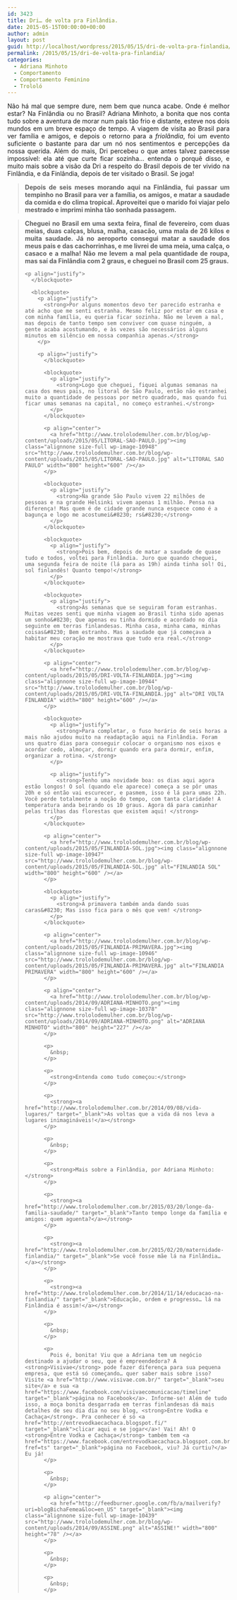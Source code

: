 ```yaml
---
id: 3423
title: Dri… de volta pra Finlândia.
date: 2015-05-15T00:00:00+00:00
author: admin
layout: post
guid: http://localhost/wordpress/2015/05/15/dri-de-volta-pra-finlandia/
permalink: /2015/05/15/dri-de-volta-pra-finlandia/
categories:
  - Adriana Minhoto
  - Comportamento
  - Comportamento Feminino
  - Trololó
---
```

<p align="justify">
  Não há mal que sempre dure, nem bem que nunca acabe. Onde é melhor estar? Na Finlândia ou no Brasil? Adriana Minhoto, a bonita que nos conta tudo sobre a aventura de morar num país tão frio e distante, esteve nos dois mundos em um breve espaço de tempo. A viagem de visita ao Brasil para ver família e amigos, e depois o retorno para a <em>friolândia</em>, foi um evento suficiente o bastante para dar um nó nos sentimentos e percepções da nossa querida. Além do mais, Dri percebeu o que antes talvez parecesse impossível: ela até que curte ficar sozinha… entenda o porquê disso, e muito mais sobre a visão da Dri a respeito do Brasil depois de ter vivido na Finlândia, e da Finlândia, depois de ter visitado o Brasil. Se joga!
</p>

> <p align="justify">
>   <strong>Depois de seis meses morando aqui na Finlândia, fui passar um tempinho no Brasil para ver a família, os amigos, e matar a saudade da comida e do clima tropical. Aproveitei que o marido foi viajar pelo mestrado e imprimi minha tão sonhada passagem.</strong>
> </p>
> 
> <p align="justify">
>   </blockquote> 
>   
>   <blockquote>
>     <p align="justify">
>       <strong>Cheguei no Brasil em uma sexta feira, final de fevereiro, com duas meias, duas calças, blusa, malha, casacão, uma mala de 26 kilos e muita saudade. Já no aeroporto consegui matar a saudade dos meus pais e das cachorrinhas, e me livrei de uma meia, uma calça, o casaco e a malha! Não me levem a mal pela quantidade de roupa, mas saí da Finlândia com 2 graus, e cheguei no Brasil com 25 graus.</strong>
>     </p>
>     
>     <p align="justify">
>       </blockquote> 
>       
>       <blockquote>
>         <p align="justify">
>           <strong>Por alguns momentos devo ter parecido estranha e até acho que me senti estranha. Mesmo feliz por estar em casa e com minha família, eu queria ficar sozinha. Não me levem a mal, mas depois de tanto tempo sem conviver com quase ninguém, a gente acaba acostumando, e às vezes são necessários alguns minutos em silêncio em nossa companhia apenas.</strong>
>         </p>
>         
>         <p align="justify">
>           </blockquote> 
>           
>           <blockquote>
>             <p align="justify">
>               <strong>Logo que cheguei, fiquei algumas semanas na casa dos meus pais, no litoral de São Paulo, então não estranhei muito a quantidade de pessoas por metro quadrado, mas quando fui ficar umas semanas na capital, no começo estranhei.</strong>
>             </p>
>           </blockquote>
>           
>           <p align="center">
>             <a href="http://www.trololodemulher.com.br/blog/wp-content/uploads/2015/05/LITORAL-SAO-PAULO.jpg"><img class="alignnone size-full wp-image-10948" src="http://www.trololodemulher.com.br/blog/wp-content/uploads/2015/05/LITORAL-SAO-PAULO.jpg" alt="LITORAL SAO PAULO" width="800" height="600" /></a>
>           </p>
>           
>           <blockquote>
>             <p align="justify">
>               <strong>Na grande São Paulo vivem 22 milhões de pessoas e na grande Helsinki vivem apenas 1 milhão. Pensa na diferença! Mas quem é de cidade grande nunca esquece como é a bagunça e logo me acostumei&#8230; rs&#8230;</strong>
>             </p>
>           </blockquote>
>           
>           <blockquote>
>             <p align="justify">
>               <strong>Pois bem, depois de matar a saudade de quase tudo e todos, voltei para Finlândia. Juro que quando cheguei, uma segunda feira de noite (lá para as 19h) ainda tinha sol! Oi, sol finlandês! Quanto tempo!</strong>
>             </p>
>           </blockquote>
>           
>           <blockquote>
>             <p align="justify">
>               <strong>As semanas que se seguiram foram estranhas. Muitas vezes senti que minha viagem ao Brasil tinha sido apenas um sonho&#8230; Que apenas eu tinha dormido e acordado no dia seguinte em terras finlandesas. Minha casa, minha cama, minhas coisas&#8230; Bem estranho. Mas a saudade que já começava a habitar meu coração me mostrava que tudo era real.</strong>
>             </p>
>           </blockquote>
>           
>           <p align="center">
>             <a href="http://www.trololodemulher.com.br/blog/wp-content/uploads/2015/05/DRI-VOLTA-FINLANDIA.jpg"><img class="alignnone size-full wp-image-10944" src="http://www.trololodemulher.com.br/blog/wp-content/uploads/2015/05/DRI-VOLTA-FINLANDIA.jpg" alt="DRI VOLTA FINLANDIA" width="800" height="600" /></a>
>           </p>
>           
>           <blockquote>
>             <p align="justify">
>               <strong>Para completar, o fuso horário de seis horas a mais não ajudou muito na readaptação aqui na Finlândia. Foram uns quatro dias para conseguir colocar o organismo nos eixos e acordar cedo, almoçar, dormir quando era para dormir, enfim, organizar a rotina. </strong>
>             </p>
>             
>             <p align="justify">
>               <strong>Tenho uma novidade boa: os dias aqui agora estão longos! O sol (quando ele aparece) começa a se pôr umas 20h e só então vai escurecer, e pasmem, isso é lá para umas 22h. Você perde totalmente a noção do tempo, com tanta claridade! A temperatura anda beirando os 10 graus. Agora dá para caminhar pelas trilhas das florestas que existem aqui! </strong>
>             </p>
>           </blockquote>
>           
>           <p align="center">
>             <a href="http://www.trololodemulher.com.br/blog/wp-content/uploads/2015/05/FINLANDIA-SOL.jpg"><img class="alignnone size-full wp-image-10947" src="http://www.trololodemulher.com.br/blog/wp-content/uploads/2015/05/FINLANDIA-SOL.jpg" alt="FINLANDIA SOL" width="800" height="600" /></a>
>           </p>
>           
>           <blockquote>
>             <p align="justify">
>               <strong>A primavera também anda dando suas caras&#8230; Mas isso fica para o mês que vem! </strong>
>             </p>
>           </blockquote>
>           
>           <p align="center">
>             <a href="http://www.trololodemulher.com.br/blog/wp-content/uploads/2015/05/FINLANDIA-PRIMAVERA.jpg"><img class="alignnone size-full wp-image-10946" src="http://www.trololodemulher.com.br/blog/wp-content/uploads/2015/05/FINLANDIA-PRIMAVERA.jpg" alt="FINLANDIA PRIMAVERA" width="800" height="600" /></a>
>           </p>
>           
>           <p align="center">
>             <a href="http://www.trololodemulher.com.br/blog/wp-content/uploads/2014/09/ADRIANA-MINHOTO.png"><img class="alignnone size-full wp-image-10378" src="http://www.trololodemulher.com.br/blog/wp-content/uploads/2014/09/ADRIANA-MINHOTO.png" alt="ADRIANA MINHOTO" width="800" height="227" /></a>
>           </p>
>           
>           <p>
>             &nbsp;
>           </p>
>           
>           <p>
>             <strong>Entenda como tudo começou:</strong>
>           </p>
>           
>           <p>
>             <strong><a href="http://www.trololodemulher.com.br/2014/09/08/vida-lugares/" target="_blank">As voltas que a vida dá nos leva a lugares inimagináveis!</a></strong>
>           </p>
>           
>           <p>
>             &nbsp;
>           </p>
>           
>           <p>
>             <strong>Mais sobre a Finlândia, por Adriana Minhoto:</strong>
>           </p>
>           
>           <p>
>             <strong><a href="http://www.trololodemulher.com.br/2015/03/20/longe-da-familia-saudade/" target="_blank">Tanto tempo longe da família e amigos: quem aguenta?</a></strong>
>           </p>
>           
>           <p>
>             <strong><a href="http://www.trololodemulher.com.br/2015/02/20/maternidade-finlandia/" target="_blank">Se você fosse mãe lá na Finlândia…</a></strong>
>           </p>
>           
>           <p>
>             <strong><a href="http://www.trololodemulher.com.br/2014/11/14/educacao-na-finlandia/" target="_blank">Educação, ordem e progresso… lá na Finlândia é assim!</a></strong>
>           </p>
>           
>           <p>
>             &nbsp;
>           </p>
>           
>           <p>
>             Pois é, bonita! Viu que a Adriana tem um negócio destinado a ajudar o seu, que é empreendedora? A <strong>Visivae</strong> pode fazer diferença para sua pequena empresa, que está só começando… quer saber mais sobre isso? Visite <a href="http://www.visivae.com.br/" target="_blank">seu site</a> e sua <a href="https://www.facebook.com/visivaecomunicacao/timeline" target="_blank">página no Facebook</a>. Informe-se! Além de tudo isso, a moça bonita desgarrada em terras finlandesas dá mais detalhes de seu dia dia no seu blog, <strong>Entre Vodka e Cachaça</strong>. Pra conhecer é só <a href="http://entrevodkaecachaca.blogspot.fi/" target="_blank">clicar aqui e se jogar</a>! Vai! Ah! O <strong>Entre Vodka e Cachaça</strong> também tem <a href="https://www.facebook.com/entrevodkaecachaca.blogspot.com.br?fref=ts" target="_blank">página no Facebook, viu? Já curtiu?</a> Eu já!
>           </p>
>           
>           <p>
>             &nbsp;
>           </p>
>           
>           <p align="center">
>             <a href="http://feedburner.google.com/fb/a/mailverify?uri=blogBichaFemea&loc=en_US" target="_blank"><img class="alignnone size-full wp-image-10439" src="http://www.trololodemulher.com.br/blog/wp-content/uploads/2014/09/ASSINE.png" alt="ASSINE!" width="800" height="78" /></a>
>           </p>
>           
>           <p>
>             &nbsp;
>           </p>
>           
>           <p>
>             &nbsp;
>           </p>